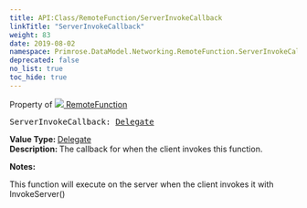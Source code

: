 ```yaml
---
title: API:Class/RemoteFunction/ServerInvokeCallback
linkTitle: "ServerInvokeCallback"
weight: 83
date: 2019-08-02
namespace: Primrose.DataModel.Networking.RemoteFunction.ServerInvokeCallback
deprecated: false
no_list: true
toc_hide: true
---
```

Property of <a href="/docs/api-reference/Class/RemoteFunction"><img src="/icons/silk/remote_method.png"/>&nbsp;RemoteFunction</a>
<pre class="method-declaration">
ServerInvokeCallback: <a class="type" href="/docs/api-reference/System/Delegate">Delegate</a></pre>
<b>Value Type: </b>
<a class="type" href="/docs/api-reference/System/Delegate">Delegate</a>
<br/>
<b>Description: </b>
The callback for when the client invokes this function.

<b>Notes: </b>
<p class="remarks">
This function will execute on the server when the client invokes it with InvokeServer()
</p>
